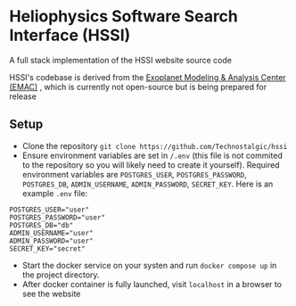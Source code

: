 # Heliophysics Software Search Interface (HSSI)

A full stack implementation of the HSSI website source code

HSSI's codebase is derived from the 
[Exoplanet Modeling & Analysis Center (EMAC)](https://emac.gsfc.nasa.gov/)
, which is currently not open-source but is being prepared for release

## Setup

* Clone the repository `git clone https://github.com/Technostalgic/hssi`  
* Ensure environment variables are set in `/.env` (this file is not 
commited to the repository so you will likely need to create it yourself). 
Required environment variables are `POSTGRES_USER`, `POSTGRES_PASSWORD`, 
`POSTGRES_DB`, `ADMIN_USERNAME`, `ADMIN_PASSWORD`, `SECRET_KEY`. Here 
is an example `.env` file:  
```
POSTGRES_USER="user"
POSTGRES_PASSWORD="user"
POSTGRES_DB="db"
ADMIN_USERNAME="user"
ADMIN_PASSWORD="user"
SECRET_KEY="secret"
```
* Start the docker service on your systen and run `docker compose up` in the
project directory.  
* After docker container is fully launched, visit `localhost` in a browser to 
see the website